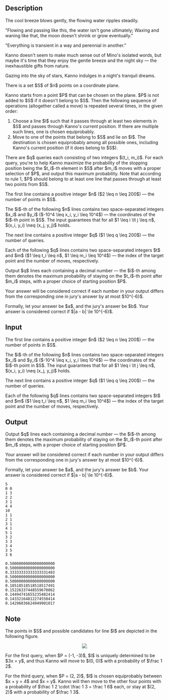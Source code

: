 ## Description

<div><div class="epigraph"><div class="epigraph-text"><span class="tex-font-style-it"> The cool breeze blows gently, the flowing water ripples steadily.<p>"Flowing and passing like this, the water isn't gone ultimately; Waxing and waning like that, the moon doesn't shrink or grow eventually."</p><p>"Everything is transient in a way and perennial in another."</p><p>Kanno doesn't seem to make much sense out of Mino's isolated words, but maybe it's time that they enjoy the gentle breeze and the night sky&nbsp;— the inexhaustible gifts from nature.</p><p>Gazing into the sky of stars, Kanno indulges in a night's tranquil dreams. </p></span></div></div><p>There is a set $S$ of $n$ points on a coordinate plane.</p><p>Kanno starts from a point $P$ that can be chosen on the plane. $P$ is not added to $S$ if it doesn't belong to $S$. Then the following sequence of operations (altogether called a <span class="tex-font-style-it">move</span>) is repeated several times, in the given order:</p><ol> <li> Choose a line $l$ such that it passes through at least two elements in $S$ and passes through Kanno's current position. If there are multiple such lines, one is chosen equiprobably. </li><li> Move to one of the points that belong to $S$ and lie on $l$. The destination is chosen equiprobably among all possible ones, including Kanno's current position (if it does belong to $S$). </li></ol><p>There are $q$ queries each consisting of two integers $(t_i, m_i)$. For each query, you're to help Kanno maximize the probability of the stopping position being the $t_i$-th element in $S$ after $m_i$ moves with a proper selection of $P$, and output this maximum probability. Note that according to rule 1, $P$ should belong to at least one line that passes through at least two points from $S$.</p></div><div class="input-specification"><p>The first line contains a positive integer $n$ ($2 \leq n \leq 200$)&nbsp;— the number of points in $S$.</p><p>The $i$-th of the following $n$ lines contains two space-separated integers $x_i$ and $y_i$ ($-10^4 \leq x_i, y_i \leq 10^4$)&nbsp;— the coordinates of the $i$-th point in $S$. The input guarantees that for all $1 \leq i \lt j \leq n$, $(x_i, y_i) \neq (x_j, y_j)$ holds.</p><p>The next line contains a positive integer $q$ ($1 \leq q \leq 200$)&nbsp;— the number of queries.</p><p>Each of the following $q$ lines contains two space-separated integers $t$ and $m$ ($1 \leq t_i \leq n$, $1 \leq m_i \leq 10^4$)&nbsp;— the index of the target point and the number of moves, respectively.</p></div><div class="output-specification"><p>Output $q$ lines each containing a decimal number&nbsp;— the $i$-th among them denotes the maximum probability of staying on the $t_i$-th point after $m_i$ steps, with a proper choice of starting position $P$.</p><p>Your answer will be considered correct if each number in your output differs from the corresponding one in jury's answer by at most $10^{-6}$.</p><p>Formally, let your answer be $a$, and the jury's answer be $b$. Your answer is considered correct if $|a - b| \le 10^{-6}$.</p></div>

## Input

<p>The first line contains a positive integer $n$ ($2 \leq n \leq 200$)&nbsp;— the number of points in $S$.</p><p>The $i$-th of the following $n$ lines contains two space-separated integers $x_i$ and $y_i$ ($-10^4 \leq x_i, y_i \leq 10^4$)&nbsp;— the coordinates of the $i$-th point in $S$. The input guarantees that for all $1 \leq i \lt j \leq n$, $(x_i, y_i) \neq (x_j, y_j)$ holds.</p><p>The next line contains a positive integer $q$ ($1 \leq q \leq 200$)&nbsp;— the number of queries.</p><p>Each of the following $q$ lines contains two space-separated integers $t$ and $m$ ($1 \leq t_i \leq n$, $1 \leq m_i \leq 10^4$)&nbsp;— the index of the target point and the number of moves, respectively.</p>

## Output

<p>Output $q$ lines each containing a decimal number&nbsp;— the $i$-th among them denotes the maximum probability of staying on the $t_i$-th point after $m_i$ steps, with a proper choice of starting position $P$.</p><p>Your answer will be considered correct if each number in your output differs from the corresponding one in jury's answer by at most $10^{-6}$.</p><p>Formally, let your answer be $a$, and the jury's answer be $b$. Your answer is considered correct if $|a - b| \le 10^{-6}$.</p>





```input1
5
0 0
1 3
2 2
3 1
4 4
10
1 1
2 1
3 1
4 1
5 1
3 2
3 3
3 4
3 5
3 6

```




```output1
0.50000000000000000000
0.50000000000000000000
0.33333333333333331483
0.50000000000000000000
0.50000000000000000000
0.18518518518518517491
0.15226337448559670862
0.14494741655235482414
0.14332164812274550414
0.14296036624949901017

```



## Note

<p>The points in $S$ and possible candidates for line $l$ are depicted in the following figure.</p><center> <img class="tex-graphics" src="file://y3ue9Tqg.png" style="max-width: 100.0%;max-height: 100.0%;"> </center><p>For the first query, when $P = (-1, -3)$, $l$ is uniquely determined to be $3x = y$, and thus Kanno will move to $(0, 0)$ with a probability of $\frac 1 2$.</p><p>For the third query, when $P = (2, 2)$, $l$ is chosen equiprobably between $x + y = 4$ and $x = y$. Kanno will then move to the other four points with a probability of $\frac 1 2 \cdot \frac 1 3 = \frac 1 6$ each, or stay at $(2, 2)$ with a probability of $\frac 1 3$.</p>
